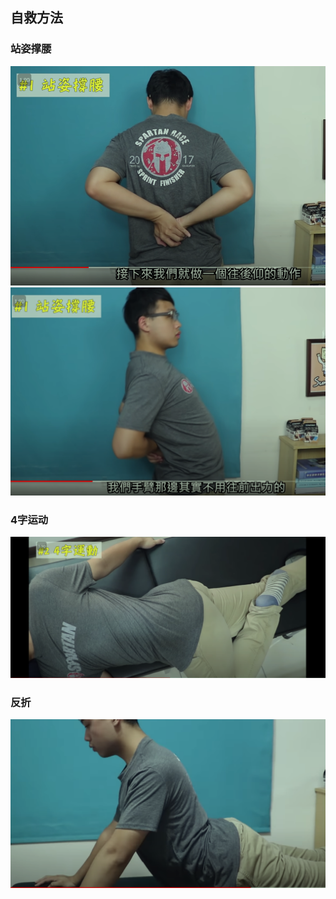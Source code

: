 
## 自救方法

###  站姿撑腰

![](images/2022-11-13-09-11-40.png)
![](images/2022-11-13-09-12-01.png)

### 4字运动
![](images/2022-11-13-09-16-26.png)

### 反折
![](images/2022-11-13-09-18-12.png)
